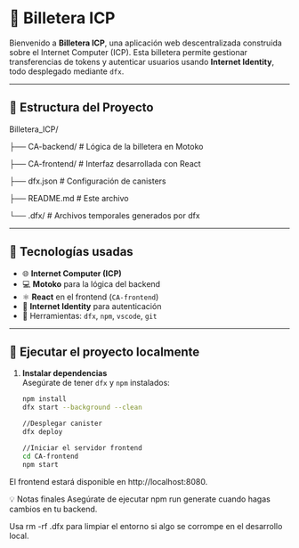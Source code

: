 # 💸 Billetera ICP 

Bienvenido a **Billetera ICP**, una aplicación web descentralizada construida sobre el Internet Computer (ICP). Esta billetera permite gestionar transferencias de tokens y autenticar usuarios usando **Internet Identity**, todo desplegado mediante `dfx`.

---

## 📁 Estructura del Proyecto

Billetera_ICP/

├── CA-backend/ # Lógica de la billetera en Motoko

├── CA-frontend/ # Interfaz desarrollada con React

├── dfx.json # Configuración de canisters

├── README.md # Este archivo

└── .dfx/ # Archivos temporales generados por dfx


---

## 🚀 Tecnologías usadas

- 🌐 **Internet Computer (ICP)**
- 💻 **Motoko** para la lógica del backend
- ⚛️ **React** en el frontend (`CA-frontend`)
- 🧠 **Internet Identity** para autenticación
- 🧰 Herramientas: `dfx`, `npm`, `vscode`, `git`

---

## 🧪 Ejecutar el proyecto localmente

1. **Instalar dependencias**  
   Asegúrate de tener `dfx` y `npm` instalados:

   ```bash
   npm install
   dfx start --background --clean

   //Desplegar canister 
   dfx deploy

   //Iniciar el servidor frontend
   cd CA-frontend
   npm start

El frontend estará disponible en http://localhost:8080.
   
💡 Notas finales
Asegúrate de ejecutar npm run generate cuando hagas cambios en tu backend.

Usa rm -rf .dfx para limpiar el entorno si algo se corrompe en el desarrollo local.
